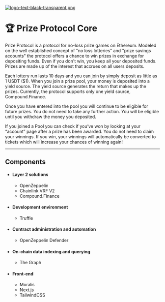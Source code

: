[![logo-text-black-transparent.png](https://i.postimg.cc/1Xg8kTVK/logo-text-black-transparent.png)](https://postimg.cc/tnjRPB51)
# 🏆 Prize Protocol Core
Prize Protocol is a protocol for no-loss prize games on Ethereum. Modeled on the well established concept of "no loss lotteries" and "prize savings accounts" the protocol offers a chance to win prizes in exchange for depositing funds. Even if you don't win, you keep all your deposited funds. Prizes are made up of the interest that accrues on all users deposits.
 
Each lottery run lasts 10 days and you can join by simply deposit as little as 1 USDT ($1).
When you join a prize pool, your money is deposited into a yield source. The yield source generates the return that makes up the prizes. Currently, the protocol supports only one yield source, Compound.Finance.

Once you have entered into the pool you will continue to be eligible for future prizes. You do not need to take any further action. You will be eligible until you withdraw the money you deposited.

If you joined a Pool you can check if you’ve won by looking at your “account” page after a prize has been awarded. You do not need to claim your winnings. If you win, your winnings will automatically be converted to tickets which will increase your chances of winning again!

<hr />

## Components

 - #### Layer 2 solutions
   - OpenZeppelin
   - Chainlink VRF V2
   - Compound.Finance
 - #### Development environment
   - Truffle
 - #### Contract administration and automation
   - OpenZeppelin Defender
 - #### On-chain data indexing and querying
   - The Graph
 - #### Front-end
   - Moralis
   - Next.js
   - TailwindCSS
